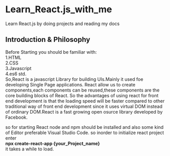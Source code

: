# Learn_React.js_with_me
Learn React.js by doing projects and reading my docs



<b>Introduction & Philosophy</b>
---------------------------------

Before Starting you should be familiar with:<br>
1.HTML<br>
2.CSS<br>
3.Javascript<br>
4.es6 std.<br>
So,React is a javascript Library for building UIs.Mainly it used foe developing Single Page applications.
React allow us to create components,each components can be reused,these components are the core building blocks of React.
So the advantages of using react for front end development is that the loading speed will be faster compared to other traditional way of front end development since it uses virtual DOM instead of ordinary DOM.React is a fast growing open osurce library developed by Facebook.

so for starting React node and npm should be installed and also some kind of Editor preferable Visual Studio Code.
so inorder to initialize react project
enter <br>
<b>npx create-react-app {your_Project_name}</b><br>
it takes a while to load.
